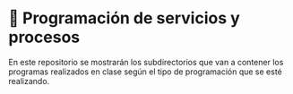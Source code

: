 # 📌 Programación de servicios y procesos

En este repositorio se mostrarán los subdirectorios que van a contener los programas realizados en clase según el tipo de programación que se esté realizando.
